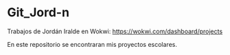 # Git_Jord-n
Trabajos de Jordán Iralde en
Wokwi:
https://wokwi.com/dashboard/projects

En este repositorio se encontraran mis proyectos escolares.
